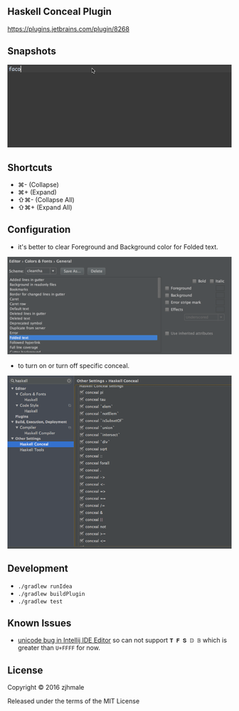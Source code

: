 ## Haskell Conceal Plugin

https://plugins.jetbrains.com/plugin/8268

## Snapshots

![](./pics/snapshot.gif)

## Shortcuts

* ⌘- (Collapse)
* ⌘+ (Expand)
* ⇧⌘- (Collapse All)
* ⇧⌘+ (Expand All)

## Configuration

* it's better to clear Foreground and Background color for Folded text.

![](./pics/configfold.png)

* to turn on or turn off specific conceal.

![](./pics/settings.png)

## Development

* `./gradlew runIdea`
* `./gradlew buildPlugin`
* `./gradlew test`

## Known Issues

* [unicode bug in Intellij IDE Editor](https://youtrack.jetbrains.com/issue/IDEA-72989) so can not support `𝐓 𝐅 𝐒 𝔻 𝔹` which is greater than `U+FFFF` for now.

## License

Copyright © 2016 zjhmale

Released under the terms of the MIT License
